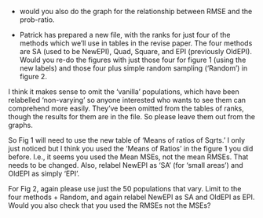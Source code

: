 - would you also do the graph for the relationship between RMSE and the prob-ratio.


- Patrick has prepared a new file, with the ranks for just four of the methods which we’ll use in tables in the revise paper. The four methods are SA (used to be NewEPI), Quad, Square, and EPI (previously OldEPI). Would you re-do the figures with just those four for figure 1 (using the new labels) and those four plus simple random sampling (‘Random’) in figure 2.

I think it makes sense to omit the ‘vanilla’ populations, which have been relabelled ‘non-varying’ so anyone interested who wants to see them can comprehend more easily. They’ve been omitted from the tables of ranks, though the results for them are in the file. So please leave them out from the graphs.

So Fig 1 will need to use the new table of ‘Means of ratios of Sqrts.’ I only just noticed but I think you used the ‘Means of Ratios’ in the figure 1 you did before. I.e., it seems you used the Mean MSEs, not the mean RMSEs. That needs to be changed. Also, relabel NewEPI as ‘SA’ (for ‘small areas’) and OldEPI as simply ‘EPI’.

For Fig 2, again please use just the 50 populations that vary. Limit to the four methods + Random, and again relabel NewEPI as SA and OldEPI as EPI. Would you also check that you used the RMSEs not the MSEs?

